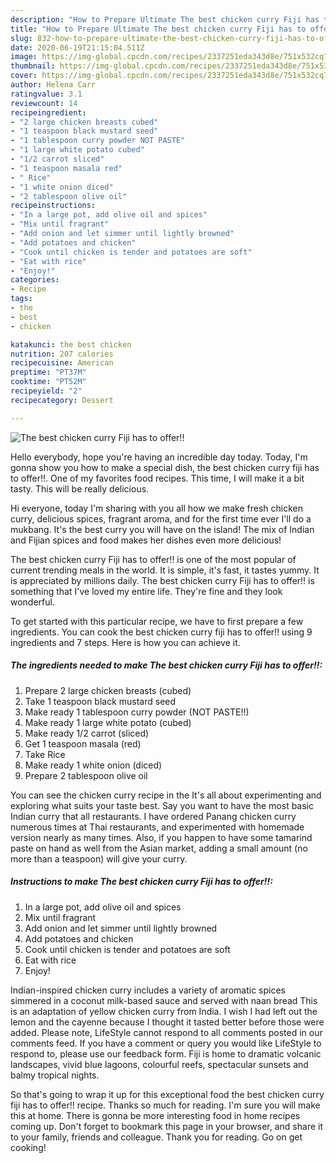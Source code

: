 ```yaml
---
description: "How to Prepare Ultimate The best chicken curry Fiji has to offer!!"
title: "How to Prepare Ultimate The best chicken curry Fiji has to offer!!"
slug: 832-how-to-prepare-ultimate-the-best-chicken-curry-fiji-has-to-offer
date: 2020-06-19T21:15:04.511Z
image: https://img-global.cpcdn.com/recipes/2337251eda343d8e/751x532cq70/the-best-chicken-curry-fiji-has-to-offer-recipe-main-photo.jpg
thumbnail: https://img-global.cpcdn.com/recipes/2337251eda343d8e/751x532cq70/the-best-chicken-curry-fiji-has-to-offer-recipe-main-photo.jpg
cover: https://img-global.cpcdn.com/recipes/2337251eda343d8e/751x532cq70/the-best-chicken-curry-fiji-has-to-offer-recipe-main-photo.jpg
author: Helena Carr
ratingvalue: 3.1
reviewcount: 14
recipeingredient:
- "2 large chicken breasts cubed"
- "1 teaspoon black mustard seed"
- "1 tablespoon curry powder NOT PASTE"
- "1 large white potato cubed"
- "1/2 carrot sliced"
- "1 teaspoon masala red"
- " Rice"
- "1 white onion diced"
- "2 tablespoon olive oil"
recipeinstructions:
- "In a large pot, add olive oil and spices"
- "Mix until fragrant"
- "Add onion and let simmer until lightly browned"
- "Add potatoes and chicken"
- "Cook until chicken is tender and potatoes are soft"
- "Eat with rice"
- "Enjoy!"
categories:
- Recipe
tags:
- the
- best
- chicken

katakunci: the best chicken 
nutrition: 207 calories
recipecuisine: American
preptime: "PT37M"
cooktime: "PT52M"
recipeyield: "2"
recipecategory: Dessert

---
```



![The best chicken curry Fiji has to offer!!](https://img-global.cpcdn.com/recipes/2337251eda343d8e/751x532cq70/the-best-chicken-curry-fiji-has-to-offer-recipe-main-photo.jpg)

Hello everybody, hope you're having an incredible day today. Today, I'm gonna show you how to make a special dish, the best chicken curry fiji has to offer!!. One of my favorites food recipes. This time, I will make it a bit tasty. This will be really delicious.

Hi everyone, today I&#39;m sharing with you all how we make fresh chicken curry, delicious spices, fragrant aroma, and for the first time ever I&#39;ll do a mukbang. It&#39;s the best curry you will have on the island! The mix of Indian and Fijian spices and food makes her dishes even more delicious!

The best chicken curry Fiji has to offer!! is one of the most popular of current trending meals in the world. It is simple, it's fast, it tastes yummy. It is appreciated by millions daily. The best chicken curry Fiji has to offer!! is something that I've loved my entire life. They're fine and they look wonderful.


To get started with this particular recipe, we have to first prepare a few ingredients. You can cook the best chicken curry fiji has to offer!! using 9 ingredients and 7 steps. Here is how you can achieve it.

<!--inarticleads1-->

##### The ingredients needed to make The best chicken curry Fiji has to offer!!:

1. Prepare 2 large chicken breasts (cubed)
1. Take 1 teaspoon black mustard seed
1. Make ready 1 tablespoon curry powder (NOT PASTE!!)
1. Make ready 1 large white potato (cubed)
1. Make ready 1/2 carrot (sliced)
1. Get 1 teaspoon masala (red)
1. Take  Rice
1. Make ready 1 white onion (diced)
1. Prepare 2 tablespoon olive oil


You can see the chicken curry recipe in the It&#39;s all about experimenting and exploring what suits your taste best. Say you want to have the most basic Indian curry that all restaurants. I have ordered Panang chicken curry numerous times at Thai restaurants, and experimented with homemade version nearly as many times. Also, if you happen to have some tamarind paste on hand as well from the Asian market, adding a small amount (no more than a teaspoon) will give your curry. 

<!--inarticleads2-->

##### Instructions to make The best chicken curry Fiji has to offer!!:

1. In a large pot, add olive oil and spices
1. Mix until fragrant
1. Add onion and let simmer until lightly browned
1. Add potatoes and chicken
1. Cook until chicken is tender and potatoes are soft
1. Eat with rice
1. Enjoy!


Indian-inspired chicken curry includes a variety of aromatic spices simmered in a coconut milk-based sauce and served with naan bread This is an adaptation of yellow chicken curry from India. I wish I had left out the lemon and the cayenne because I thought it tasted better before those were added. Please note, LifeStyle cannot respond to all comments posted in our comments feed. If you have a comment or query you would like LifeStyle to respond to, please use our feedback form. Fiji is home to dramatic volcanic landscapes, vivid blue lagoons, colourful reefs, spectacular sunsets and balmy tropical nights. 

So that's going to wrap it up for this exceptional food the best chicken curry fiji has to offer!! recipe. Thanks so much for reading. I'm sure you will make this at home. There is gonna be more interesting food in home recipes coming up. Don't forget to bookmark this page in your browser, and share it to your family, friends and colleague. Thank you for reading. Go on get cooking!
